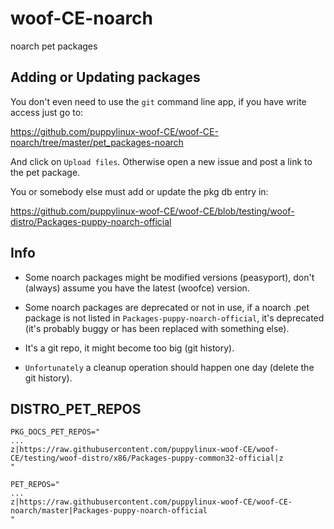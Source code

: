 # woof-CE-noarch
noarch pet packages

## Adding or Updating packages

You don't even need to use the `git` command line app, if you have write access just go to:

https://github.com/puppylinux-woof-CE/woof-CE-noarch/tree/master/pet_packages-noarch

And click on `Upload files`. Otherwise open a new issue and post a link to the pet package.

You or somebody else must add or update the pkg db entry in:

https://github.com/puppylinux-woof-CE/woof-CE/blob/testing/woof-distro/Packages-puppy-noarch-official

## Info

- Some noarch packages might be modified versions (peasyport), don't (always) assume you have the latest (woofce) version.

- Some noarch packages are deprecated or not in use, if a noarch .pet package is not listed in `Packages-puppy-noarch-official`, it's deprecated (it's probably buggy or has been replaced with something else).

- It's a git repo, it might become too big (git history).

- `Unfortunately` a cleanup operation should happen one day (delete the git history).
  

## DISTRO_PET_REPOS

```
PKG_DOCS_PET_REPOS="
...
z|https://raw.githubusercontent.com/puppylinux-woof-CE/woof-CE/testing/woof-distro/x86/Packages-puppy-common32-official|z
"

PET_REPOS="
...
z|https://raw.githubusercontent.com/puppylinux-woof-CE/woof-CE-noarch/master|Packages-puppy-noarch-official
"
```
